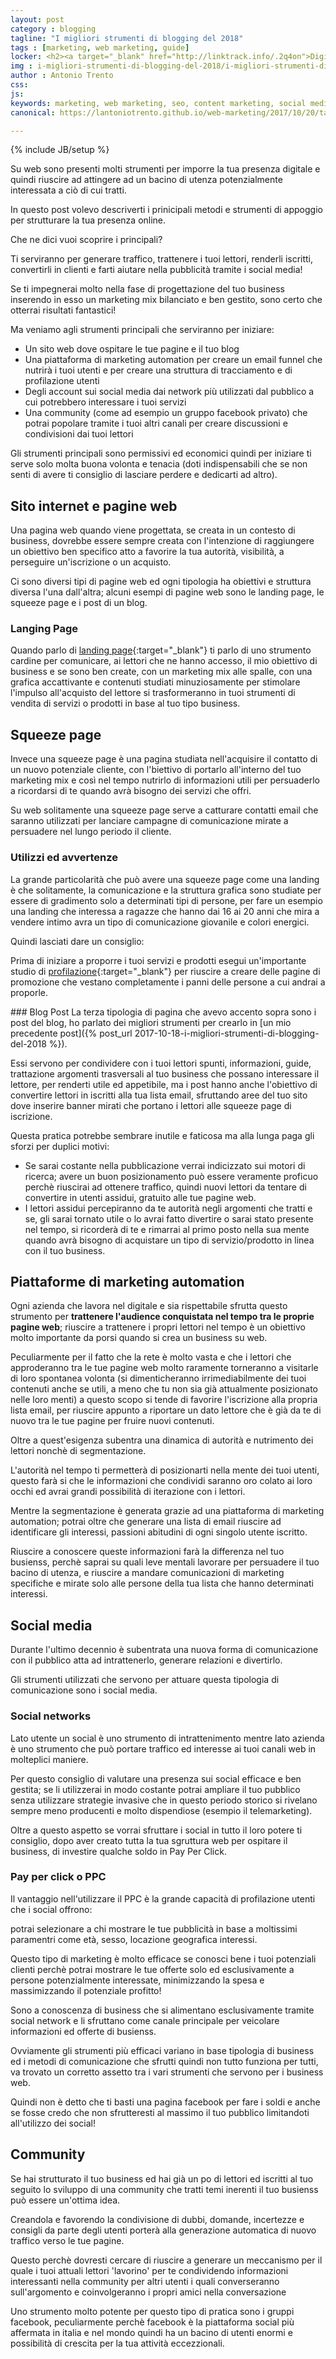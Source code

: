 ```yaml
---
layout: post
category : blogging
tagline: "I migliori strumenti di blogging del 2018"
tags : [marketing, web marketing, guide]
locker: <h2><a target="_blank" href="http://linktrack.info/.2q4on">Digital ocean</a></h2><p>Questo strumento è eccezionale, si è vero, hai bisogno di competenze in amministrazione di rete e linux per utilizzarla al meglio, ma è comunque strutturata in modo molto semplice e ti permette di eseguire azioni amministrative molto complesse in pochi e facili passi.</p><p><a href="http://linktrack.info/.2q4on">Digital Ocean</a> è lo strumento che consiglio maggiormente per gestire le tue pagine web perchè è molto stabile, scalabile, velocissimo e nettamente meno costoso di qualsiasi altro provider tu possa trovare su web a parità di prestazioni offerte!</p><p>Con poche centinaia di euro l'anno potrai installare in modo semplice e gestire piattaforme web Wordpress velocissime, che possono accettare milioni di visite al mese! È l'ideale per chi vuole operare in modo professionale creando campagne di markerting che portano traffico considerevole alle pagine web.</p><p>Il tutto con un'interfaccia amministrativa semplice e molto versatile ti permetterà di creare molte azioni al tuo server in modo semplice da implementare la tua macchina virtuale per un'applicazione professionale ed ospitarla in cloud in modo semplice a operare sulla shell della tua macchina per modificare conigurazioni complesse.</p>
img : i-migliori-strumenti-di-blogging-del-2018/i-migliori-strumenti-di-blogging-del-2018.jpg
author : Antonio Trento
css: 
js:  
keywords: marketing, web marketing, seo, content marketing, social media, landing page, squeeze page, email marketing
canonical: https://lantoniotrento.github.io/web-marketing/2017/10/20/tasselli-principali-per-creare-la-tua-strategia-di-business-digitale-nel-2018

---
```

{% include JB/setup %}

Su web sono presenti molti strumenti per imporre la tua presenza digitale e quindi riuscire ad attingere ad un bacino di utenza potenzialmente interessata a ciò di cui tratti.

<!--more-->

In questo post volevo descriverti i prinicipali metodi e strumenti di appoggio per strutturare la tua presenza online.

Che ne dici  vuoi scoprire i principali?

Ti serviranno per generare traffico, trattenere i tuoi lettori, renderli iscritti, convertirli in clienti e farti aiutare nella pubblicità tramite i social media!

Se ti impegnerai molto nella fase di progettazione del tuo business inserendo in esso un marketing mix bilanciato e ben gestito, sono certo che otterrai risultati fantastici!

Ma veniamo agli strumenti principali che serviranno per iniziare:

* Un sito web dove ospitare le tue pagine e il tuo blog
* Una piattaforma di marketing automation per creare un email funnel che nutrirà i tuoi utenti e per creare una struttura di tracciamento e di profilazione utenti
* Degli account sui social media dai network più utilizzati dal pubblico a cui potrebbero interessare i tuoi servizi
* Una community (come ad esempio un gruppo facebook privato) che potrai popolare tramite i tuoi altri canali per creare discussioni e condivisioni dai tuoi lettori

Gli strumenti principali sono permissivi ed economici quindi per iniziare ti serve solo molta buona volonta e tenacia (doti indispensabili che se non senti di avere ti consiglio di lasciare perdere e dedicarti ad altro).

## Sito internet e pagine web

Una pagina web quando viene progettata, se creata in un contesto di business, dovrebbe essere sempre creata con l'intenzione di raggiungere un obiettivo ben specifico atto a favorire la tua autorità, visibilità, a perseguire un'iscrizione o un acquisto.

Ci sono diversi tipi di pagine web ed ogni tipologia ha obiettivi e struttura diversa l'una dall'altra; alcuni esempi di pagine web sono le landing page, le squeeze page e i post di un blog.


### Langing Page
Quando parlo di [landing page](https://it.wikipedia.org/wiki/Landing_page){:target="_blank"} ti parlo di uno strumento cardine per comunicare, ai lettori che ne hanno accesso, il mio obiettivo di business e se sono ben create, con un marketing mix alle spalle, con una grafica accattivante e contenuti studiati minuziosamente per stimolare l'impulso all'acquisto del lettore si trasformeranno in tuoi strumenti di vendita di servizi o prodotti in base al tuo tipo business.

## Squeeze page
Invece una squeeze page è una pagina studiata nell'acquisire il contatto di un nuovo potenziale cliente, con l'biettivo di portarlo all'interno del tuo marketing mix e così nel tempo nutrirlo di informazioni utili per persuaderlo a ricordarsi di te quando avrà bisogno dei servizi che offri. 

Su web  solitamente una squeeze page serve a catturare contatti email che saranno utilizzati per lanciare campagne di comunicazione mirate a persuadere nel lungo periodo il cliente. 

### Utilizzi ed avvertenze
La grande particolarità che può avere una squeeze page come una landing è che solitamente, la comunicazione e la struttura grafica sono studiate per essere di gradimento solo a determinati tipi di persone, per fare un esempio una landing che interessa a ragazze che hanno dai 16 ai 20 anni che mira a vendere intimo avra un tipo di comunicazione giovanile e colori energici.

Quindi lasciati dare un consiglio:

Prima di iniziare a proporre i tuoi servizi e prodotti esegui un'importante studio di [profilazione](https://it.wikipedia.org/wiki/Profilazione_dell%27utente){:target="_blank"} per riuscire a creare delle pagine di promozione che vestano completamente i panni delle persone a cui andrai a proporle.

### Blog Post
La terza tipologia di pagina che avevo accento sopra sono i post del blog, ho parlato dei migliori strumenti per crearlo in [un mio precedente post]({% post_url 2017-10-18-i-migliori-strumenti-di-blogging-del-2018 %}). 

Essi servono per condividere con i tuoi lettori spunti, informazioni, guide, trattazione argomenti trasversali al tuo business che possano interessare il lettore, per renderti utile ed appetibile, ma i post hanno anche l'obiettivo di convertire lettori in iscritti alla tua lista email, sfruttando aree del tuo sito dove inserire banner mirati che portano i lettori alle squeeze page di iscrizione. 

Questa pratica potrebbe sembrare inutile e faticosa ma alla lunga paga gli sforzi per duplici motivi:

* Se sarai costante nella pubblicazione verrai indicizzato sui motori di ricerca; avere un buon posizionamento può essere veramente proficuo perchè riuscirai ad ottenere traffico, quindi nuovi lettori da tentare di convertire in utenti assidui, gratuito alle tue pagine web.
* I lettori assidui percepiranno da te autorità negli argomenti che tratti e se, gli sarai tornato utile o lo avrai fatto divertire o sarai stato presente nel tempo, si ricorderà di te e rimarrai al primo posto nella sua mente quando avrà bisogno di acquistare un tipo di servizio/prodotto in linea con il tuo business.


## Piattaforme di marketing automation

Ogni azienda che lavora nel digitale e sia rispettabile sfrutta questo strumento per **trattenere l'audience conquistata nel tempo tra le proprie pagine web**; riuscire a trattenere i propri lettori nel tempo è un obiettivo molto importante da porsi quando si crea un business su web.

Peculiarmente per il fatto che la rete è molto vasta e che i lettori che approderanno tra le tue pagine web molto raramente torneranno a visitarle di loro spontanea volonta (si dimenticheranno irrimediabilmente dei tuoi contenuti anche se utili, a meno che tu non sia già attualmente posizionato nelle loro menti) a questo scopo si tende di favorire l'iscrizione alla propria lista email, per riuscire appunto a riportare un dato lettore che è già da te di nuovo tra le tue pagine per fruire nuovi contenuti.

Oltre a quest'esigenza subentra una dinamica di autorità e nutrimento dei lettori nonchè di segmentazione. 

L'autorità nel tempo ti permetterà di posizionarti nella mente dei tuoi utenti, questo farà si che le informazioni che condividi saranno oro colato ai loro occhi ed avrai grandi possibilità di iterazione con i lettori.

Mentre la segmentazione è generata grazie ad una piattaforma di marketing automation; potrai oltre che generare una lista di email riuscire ad identificare gli interessi, passioni abitudini di ogni singolo utente iscritto.

Riuscire a conoscere queste informazioni farà la differenza nel tuo busienss, perchè saprai su quali leve mentali lavorare per persuadere il tuo bacino di utenza, e riuscire a mandare comunicazioni di marketing specifiche e mirate solo alle persone della tua lista che hanno determinati interessi.

## Social media

Durante l'ultimo decennio è subentrata una nuova forma di comunicazione con il pubblico atta ad intrattenerlo, generare relazioni e divertirlo.

Gli strumenti utilizzati che servono per attuare questa tipologia di comunicazione sono i social media.

### Social networks

Lato utente un social è uno strumento di intrattenimento mentre lato azienda è uno strumento che può portare traffico ed interesse ai tuoi canali web in molteplici maniere.

Per questo consiglio di valutare una presenza sui social efficace e ben gestita; se li utilizzerai in modo costante potrai ampliare il tuo pubblico senza utilizzare strategie invasive che in questo periodo storico si rivelano sempre meno producenti e molto dispendiose (esempio il telemarketing).

Oltre a questo aspetto se vorrai sfruttare i social in tutto il loro potere ti consiglio, dopo aver creato tutta la tua sgruttura web per ospitare il business, di investire qualche soldo in Pay Per Click. 

### Pay per click o PPC

Il vantaggio nell'utilizzare il PPC è la grande capacità di profilazione utenti che i social offrono:

potrai selezionare a chi mostrare le tue pubblicità in base a moltissimi paramentri come età, sesso, locazione geografica interessi.

Questo tipo di marketing è molto efficace se conosci bene i tuoi potenziali clienti perchè potrai mostrare le tue offerte solo ed esclusivamente a persone potenzialmente interessate, minimizzando la spesa e massimizzando il potenziale profitto!

Sono a conoscenza di business che si alimentano esclusivamente tramite social network e li sfruttano come canale principale per veicolare informazioni ed offerte di busienss. 

Ovviamente gli strumenti più efficaci variano in base tipologia di business ed i metodi di comunicazione che sfrutti quindi non tutto funziona per tutti, va trovato un corretto assetto tra i vari strumenti che servono per i business web.

Quindi non è detto che ti basti una pagina facebook per fare i soldi e anche se fosse credo che non sfrutteresti al massimo il tuo pubblico limitandoti  all'utilizzo dei social!

## Community

Se hai strutturato il tuo business ed hai già un po di lettori ed iscritti al tuo seguito lo sviluppo di una community che tratti temi inerenti il tuo busienss può essere un'ottima idea.

Creandola e favorendo la condivisione di dubbi, domande, incertezze e consigli da parte degli utenti porterà alla generazione automatica di nuovo traffico verso le tue pagine.

Questo perchè dovresti cercare di riuscire a generare un meccanismo per il quale i tuoi attuali lettori 'lavorino' per te condividendo informazioni interessanti nella community per altri utenti i quali converseranno sull'argomento e coinvolgeranno i propri amici nella conversazione

Uno strumento molto potente per questo tipo di pratica sono i gruppi facebook, peculiarmente perchè facebook è la piattaforma social più affermata in italia e nel mondo quindi ha un bacino di utenti enormi e possibilità di crescita per la tua attività eccezzionali.
